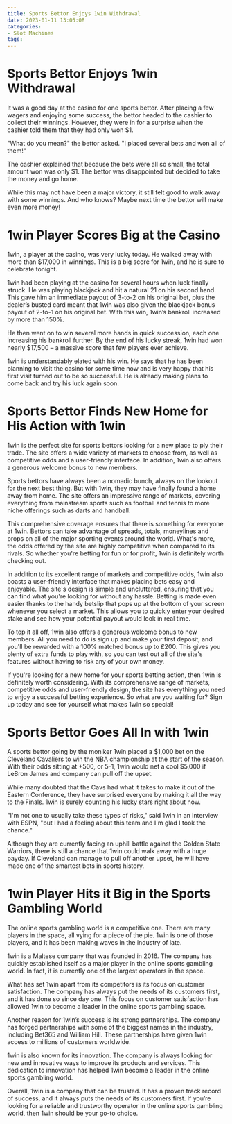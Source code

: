 ```yaml
---
title: Sports Bettor Enjoys 1win Withdrawal
date: 2023-01-11 13:05:08
categories:
- Slot Machines
tags:
---
```



#  Sports Bettor Enjoys 1win Withdrawal

It was a good day at the casino for one sports bettor. After placing a few wagers and enjoying some success, the bettor headed to the cashier to collect their winnings. However, they were in for a surprise when the cashier told them that they had only won $1.

"What do you mean?" the bettor asked. "I placed several bets and won all of them!"

The cashier explained that because the bets were all so small, the total amount won was only $1. The bettor was disappointed but decided to take the money and go home.

While this may not have been a major victory, it still felt good to walk away with some winnings. And who knows? Maybe next time the bettor will make even more money!

#  1win Player Scores Big at the Casino

1win, a player at the casino, was very lucky today. He walked away with more than $17,000 in winnings. This is a big score for 1win, and he is sure to celebrate tonight.

1win had been playing at the casino for several hours when luck finally struck. He was playing blackjack and hit a natural 21 on his second hand. This gave him an immediate payout of 3-to-2 on his original bet, plus the dealer’s busted card meant that 1win was also given the blackjack bonus payout of 2-to-1 on his original bet. With this win, 1win’s bankroll increased by more than 150%.

He then went on to win several more hands in quick succession, each one increasing his bankroll further. By the end of his lucky streak, 1win had won nearly $17,500 – a massive score that few players ever achieve.

1win is understandably elated with his win. He says that he has been planning to visit the casino for some time now and is very happy that his first visit turned out to be so successful. He is already making plans to come back and try his luck again soon.

#  Sports Bettor Finds New Home for His Action with 1win

1win is the perfect site for sports bettors looking for a new place to ply their trade. The site offers a wide variety of markets to choose from, as well as competitive odds and a user-friendly interface. In addition, 1win also offers a generous welcome bonus to new members.

Sports bettors have always been a nomadic bunch, always on the lookout for the next best thing. But with 1win, they may have finally found a home away from home. The site offers an impressive range of markets, covering everything from mainstream sports such as football and tennis to more niche offerings such as darts and handball.

This comprehensive coverage ensures that there is something for everyone at 1win. Bettors can take advantage of spreads, totals, moneylines and props on all of the major sporting events around the world. What's more, the odds offered by the site are highly competitive when compared to its rivals. So whether you're betting for fun or for profit, 1win is definitely worth checking out.

In addition to its excellent range of markets and competitive odds, 1win also boasts a user-friendly interface that makes placing bets easy and enjoyable. The site's design is simple and uncluttered, ensuring that you can find what you're looking for without any hassle. Betting is made even easier thanks to the handy betslip that pops up at the bottom of your screen whenever you select a market. This allows you to quickly enter your desired stake and see how your potential payout would look in real time.

To top it all off, 1win also offers a generous welcome bonus to new members. All you need to do is sign up and make your first deposit, and you'll be rewarded with a 100% matched bonus up to £200. This gives you plenty of extra funds to play with, so you can test out all of the site's features without having to risk any of your own money.

If you're looking for a new home for your sports betting action, then 1win is definitely worth considering. With its comprehensive range of markets, competitive odds and user-friendly design, the site has everything you need to enjoy a successful betting experience. So what are you waiting for? Sign up today and see for yourself what makes 1win so special!

#  Sports Bettor Goes All In with 1win

A sports bettor going by the moniker 1win placed a $1,000 bet on the Cleveland Cavaliers to win the NBA championship at the start of the season. With their odds sitting at +500, or 5-1, 1win would net a cool $5,000 if LeBron James and company can pull off the upset.

While many doubted that the Cavs had what it takes to make it out of the Eastern Conference, they have surprised everyone by making it all the way to the Finals. 1win is surely counting his lucky stars right about now.

"I'm not one to usually take these types of risks," said 1win in an interview with ESPN, "but I had a feeling about this team and I'm glad I took the chance."

Although they are currently facing an uphill battle against the Golden State Warriors, there is still a chance that 1win could walk away with a huge payday. If Cleveland can manage to pull off another upset, he will have made one of the smartest bets in sports history.

#  1win Player Hits it Big in the Sports Gambling World

The online sports gambling world is a competitive one. There are many players in the space, all vying for a piece of the pie. 1win is one of those players, and it has been making waves in the industry of late.

1win is a Maltese company that was founded in 2016. The company has quickly established itself as a major player in the online sports gambling world. In fact, it is currently one of the largest operators in the space.

What has set 1win apart from its competitors is its focus on customer satisfaction. The company has always put the needs of its customers first, and it has done so since day one. This focus on customer satisfaction has allowed 1win to become a leader in the online sports gambling space.

Another reason for 1win’s success is its strong partnerships. The company has forged partnerships with some of the biggest names in the industry, including Bet365 and William Hill. These partnerships have given 1win access to millions of customers worldwide.

1win is also known for its innovation. The company is always looking for new and innovative ways to improve its products and services. This dedication to innovation has helped 1win become a leader in the online sports gambling world.

Overall, 1win is a company that can be trusted. It has a proven track record of success, and it always puts the needs of its customers first. If you’re looking for a reliable and trustworthy operator in the online sports gambling world, then 1win should be your go-to choice.